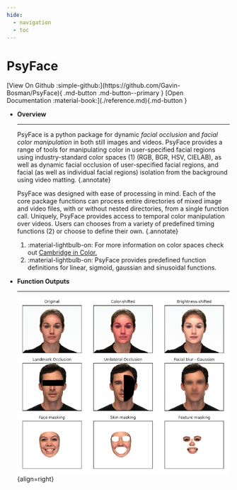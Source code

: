 ```yaml
---
hide:
  - navigation
  - toc
---
```


<div class="flex-header" markdown>
  <h1 markdown>PsyFace</h1>
  [View On Github :simple-github:](https://github.com/Gavin-Bosman/PsyFace){ .md-button .md-button--primary }
  [Open Documentation :material-book:](./reference.md){.md-button }
</div>

<div class="grid cards" markdown>

- __Overview__ 

    ***

    PsyFace is a python package for dynamic *facial occlusion* and *facial color manipulation* in both still images and videos. PsyFace provides a range of tools for manipulating color in user-specified facial regions using industry-standard color spaces (1) (RGB, BGR, HSV, CIELAB), as well as dynamic facial occlusion of user-specified facial regions, and facial (as well as individual facial regions) isolation from the background using video matting.
    {.annotate}

    PsyFace was designed with ease of processing in mind. Each of the core package functions can process entire directories of mixed image and video files, with or without nested directories, from a single function call. Uniquely, PsyFace provides access to temporal color manipulation over videos. Users can chooses from a variety of predefined timing functions (2) or choose to define their own. 
    {.annotate}

    1. :material-lightbulb-on: For more information on color spaces check out [Cambridge in Color.](https://www.cambridgeincolour.com/tutorials/color-spaces.htm) 
    2. :material-lightbulb-on: PsyFace provides predefined function definitions for linear, sigmoid, gaussian and sinusoidal functions.
    
- __Function Outputs__

    ***

    ![img](./images/output_grid.png){align=right}
</div>
